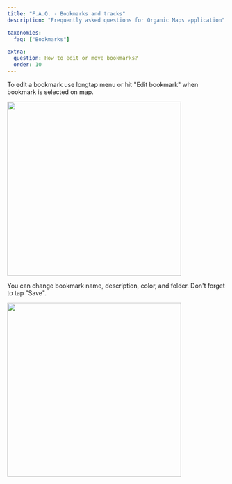 ```yaml
---
title: "F.A.Q. - Bookmarks and tracks"
description: "Frequently asked questions for Organic Maps application"

taxonomies:
  faq: ["Bookmarks"]

extra:
  question: How to edit or move bookmarks?
  order: 10
---
```


To edit a bookmark use longtap menu or hit "Edit bookmark" when bookmark is selected on map.

<img src="/images/faq/faq-bookmarks-android-selected.jpg" width="400px"/>

You can change bookmark name, description, color, and folder. Don't forget to tap "Save".

<img src="/images/faq/faq-bookmarks-android-edit.jpg" width="400px"/>
